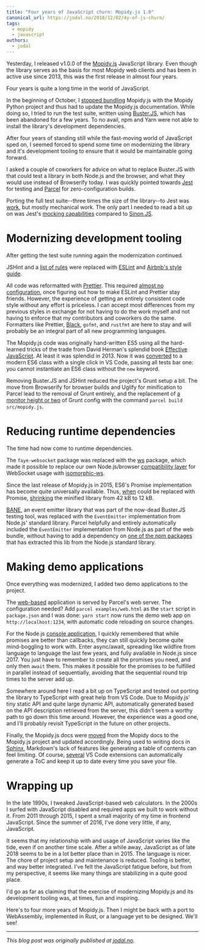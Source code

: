 ```yaml
---
title: "Four years of JavaScript churn: Mopidy.js 1.0"
canonical_url: https://jodal.no/2018/12/02/4y-of-js-churn/
tags:
  - mopidy
  - javascript
authors:
  - jodal
---
```


Yesterday, I released v1.0.0 of the [Mopidy.js](https://github.com/mopidy/mopidy.js)
JavaScript library. Even though the library serves as the basis for most Mopidy
web clients and has been in active use since 2013, this was the first release
in almost four years.

Four years is quite a long time in the world of JavaScript.

<!-- more -->

In the beginning of October, I [stopped
bundling](https://github.com/mopidy/mopidy/commit/1e0d7c6715dcf137759b272b6d5e1c0b77268c99)
Mopidy.js with the Mopidy Python project and thus had to update the Mopidy.js
documentation. While doing so, I tried to run the test suite, written using
[Buster.JS](https://github.com/busterjs), which has been abandoned for a few
years. To no avail, npm and Yarn were not able to install the library's
development dependencies.

After four years of standing still while the fast-moving world of JavaScript
sped on, I seemed forced to spend some time on modernizing the library and
it's development tooling to ensure that it would be maintainable going
forward.

I asked a couple of coworkers for advice on what to replace Buster.JS with that
could test a library in both Node.js and the browser, and what they would use
instead of Browserify today. I was quickly pointed towards
[Jest](https://jestjs.io/) for testing and [Parcel](https://parceljs.org/) for
zero-configuration builds.

Porting the full test suite--three times the size of the library--to Jest was
[work](https://github.com/mopidy/mopidy.js/commit/fc1bd39e6251fc7306c200b81d969d6784972830),
but mostly mechanical work. The only part I needed to read a bit up on was
Jest's [mocking capabilities](https://jestjs.io/docs/en/mock-functions)
compared to [Sinon.JS](https://sinonjs.org/).

# Modernizing development tooling

After getting the test suite running again the modernization continued.

JSHint and a [list of
rules](https://github.com/mopidy/mopidy.js/commit/6cec1fc5f46095b53693a76871eb673926bba73f)
were replaced with [ESLint](https://eslint.org/) and [Airbnb's style
guide](https://github.com/airbnb/javascript).

All code was reformatted with [Prettier](https://prettier.io/). This required
[almost no
configuration](https://github.com/mopidy/mopidy.js/commit/720f550991078073a56c36033d497bf027a2aadb),
once figuring out how to make ESLint and Prettier stay friends. However, the
experience of getting an entirely consistent code style without any effort is
priceless. I can accept most differences from my previous styles in exchange
for not having to do the work myself and not having to enforce that my
contributors and coworkers do the same. Formatters like Prettier,
[Black](https://black.readthedocs.io/), `gofmt`, and `rustfmt` are here to stay
and will probably be an integral part of all new programming languages.

The Mopidy.js code was originally hand-written ES5 using all the hard-learned
tricks of the trade from David Herman's splendid book [Effective
JavaScript](http://effectivejs.com/). At least it was splendid in 2013. Now it
was
[converted](https://github.com/mopidy/mopidy.js/commit/52e36e19a185a868b8bf50e443a3b7bd14d50853)
to a modern ES6 class with a single click in VS Code, passing all tests bar one:
you cannot instantiate an ES6 class without the `new` keyword.

Removing Buster.JS and JSHint reduced the project's Grunt setup a bit. The move
from Browserify for browser builds and Uglify for minification to Parcel lead
to the removal of Grunt entirely, and the replacement of [a monitor height or
two](https://github.com/mopidy/mopidy.js/commit/e2e2118003ec33421ce4ad40cf9116ac7908a896)
of Grunt config with the command `parcel build src/mopidy.js`.

# Reducing runtime dependencies

The time had now come to runtime dependencies.

The `faye-websocket` package was replaced with the
[ws](https://www.npmjs.com/package/ws) package, which made it possible to
replace our own Node.js/browser [compatibility
layer](https://github.com/mopidy/mopidy.js/commit/703d18b82c34ab779471aa0cb2e5d90a3c39cb26)
for WebSocket usage with
[isomorphic-ws](https://www.npmjs.com/package/isomorphic-ws).

Since the last release of Mopidy.js in 2015, ES6's Promise implementation has
become quite universally available. Thus,
[when](https://www.npmjs.com/package/when) could be replaced with Promise,
[shrinking](https://github.com/mopidy/mopidy.js/commit/23ecc224d642bac0ab5b411acc370906af510348)
the minified library from 42 kB to 12 kB.

[BANE](https://github.com/busterjs/bane), an event emitter library that was
part of the now-dead Buster.JS testing tool, was replaced with the
`EventEmitter` implementation from Node.js' standard library. Parcel
helpfully and entirely automatically included the `EventEmitter` implementation
from Node.js as part of the web bundle, without having to add a dependency on
[one of the npm packages](https://www.npmjs.com/search?q=events) that has
extracted this lib from the Node.js standard library.

# Making demo applications

Once everything was modernized, I added two demo applications to the project.

The
[web-based](https://github.com/mopidy/mopidy.js/commit/d600608034ae4362a02443441ce3ed5dfa7bdedc)
application is served by Parcel's web server. The configuration needed? Add
`parcel examples/web.html` as the `start` script in `package.json` and I was
done: `yarn start` now runs the demo web app on `http://localhost:1234`, with
automatic code reloading on source changes.

For the Node.js [console
application](https://github.com/mopidy/mopidy.js/commit/9db5a903024cae2d6aed7ec52a25919ad9af6b7a),
I quickly remembered that while promises are better than callbacks, they can
still quickly become quite mind-boggling to work with. Enter async/await,
spreading like wildfire from language to language the last few years, and
fully available in Node.js since 2017. You just have to remember to create all
the promises you need, and only then `await` them. This makes it possible for
the promises to be fulfilled in parallel instead of sequentially, avoiding that
the sequential round trip times to the server add up.

Somewhere around here I read a bit up on TypeScript and tested out porting the
library to TypeScript with great help from VS Code. Due to Mopidy.js' tiny static
API and quite large dynamic API, automatically generated based on the API
description retrieved from the server, this didn't seem a worthy path to go
down this time around. However, the experience was a good one, and I'll
probably revisit TypeScript in the future on other projects.

Finally, the Mopidy.js docs were
[moved](https://github.com/mopidy/mopidy.js/commit/20c0fdc13c9f5e4558e9a2205200fec51fd8abc3)
from the Mopidy docs to the Mopidy.js project and updated accordingly. Being
used to writing docs in [Sphinx](https://www.sphinx-doc.org/), Markdown's lack
of features like generating a table of contents can feel limiting. Of course,
[several](https://github.com/neilsustc/vscode-markdown) VS Code
extensions can automatically generate a ToC and keep it up to date every
time you save your file.

# Wrapping up

In the late 1990s, I tweaked JavaScript-based web calculators. In the 2000s I
surfed with JavaScript disabled and required apps we built to work without it.
From 2011 through 2015, I spent a small majority of my time in frontend
JavaScript. Since the summer of 2016, I've done very little, if any, JavaScript.

It seems that my relationship with and usage of JavaScript varies like the
tide, even if on another time scale. After a while away, JavaScript as of late
2018 seems to be in a lot better place than in 2015. The language is nicer.
The chore of project setup and maintenance is reduced. Tooling is better, and
way better integrated. I've felt the JavaScript fatigue before, but from my
perspective, it seems like many things are stabilizing in a quite good place.

I'd go as far as claiming that the exercise of modernizing Mopidy.js
and its development tooling was, at times, fun and inspiring.

Here's to four more years of Mopidy.js. Then I might be back with a port to
WebAssembly, implemented in Rust, or a language yet to be designed. We'll see!

---

*This blog post was originally published at
[jodal.no](https://jodal.no/2018/12/02/4y-of-js-churn/).*
